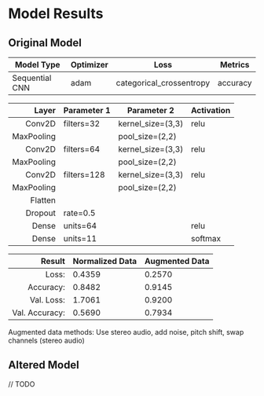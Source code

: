 # Model Results

## Original Model

|Model Type|Optimizer|Loss|Metrics|
|----------|---------|----|-------|
Sequential CNN|adam|categorical_crossentropy|accuracy


|Layer | Parameter 1 | Parameter 2 | Activation|
|-----:|-------------|-------------|-----------|
|Conv2D|filters=32|kernel_size=(3,3)|relu|
|MaxPooling||pool_size=(2,2)||
|Conv2D|filters=64|kernel_size=(3,3)|relu|
|MaxPooling||pool_size=(2,2)||
|Conv2D|filters=128|kernel_size=(3,3)|relu|
|MaxPooling||pool_size=(2,2)||
|Flatten||||
|Dropout|rate=0.5|||
|Dense|units=64||relu|
|Dense|units=11||softmax|

|Result | Normalized Data | Augmented Data |
|------:|-----------------|----------------|
|Loss: |0.4359|0.2570|
|Accuracy:|0.8482|0.9145|
|Val. Loss:|1.7061|0.9200|
|Val. Accuracy:|0.5690|0.7934|

Augmented data methods: Use stereo audio, add noise, pitch shift, swap channels (stereo audio)

## Altered Model

// TODO


